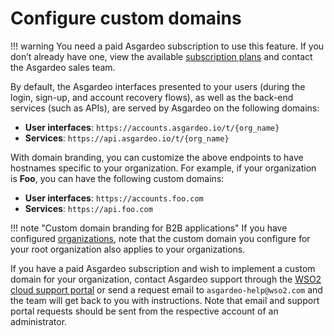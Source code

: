 # Configure custom domains
<Badge text="Paid subscription required" type="warn" />

!!! warning
    You need a paid Asgardeo subscription to use this feature. If you don’t already have one, view the available [subscription plans](https://wso2.com/asgardeo/pricing/) and contact the Asgardeo sales team.

By default, the Asgardeo interfaces presented to your users (during the login, sign-up, and account recovery flows), as well as the back-end services (such as APIs), are served by Asgardeo on the following domains:

- **User interfaces**: `https://accounts.asgardeo.io/t/{org_name}`
- **Services**: `https://api.asgardeo.io/t/{org_name}`

With domain branding, you can customize the above endpoints to have hostnames specific to your organization. For example, if your organization is **Foo**, you can have the following custom domains:

- **User interfaces**: `https://accounts.foo.com`
- **Services**: `https://api.foo.com`

!!! note "Custom domain branding for B2B applications"
    If you have configured [organizations]({{base_path}}/guides/organization-management/manage-organizations/), note that the custom domain you configure for your root organization also applies to your organizations.

If you have a paid Asgardeo subscription and wish to implement a custom domain for your organization, contact Asgardeo support through the [WSO2 cloud support portal](https://cloud-support.wso2.com/) or send a request email to `asgardeo-help@wso2.com` and the team will get back to you with instructions.
Note that email and support portal requests should be sent from the respective account of an administrator.
